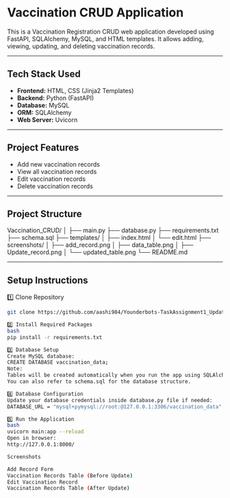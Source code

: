 # Vaccination CRUD Application

This is a Vaccination Registration CRUD web application developed using FastAPI, SQLAlchemy, MySQL, and HTML templates. It allows adding, viewing, updating, and deleting vaccination records.

---

## Tech Stack Used

- **Frontend:** HTML, CSS (Jinja2 Templates)
- **Backend:** Python (FastAPI)
- **Database:** MySQL
- **ORM:** SQLAlchemy
- **Web Server:** Uvicorn

---

## Project Features

- Add new vaccination records
- View all vaccination records
- Edit vaccination records
- Delete vaccination records

---

## Project Structure

Vaccination_CRUD/
│
├── main.py
├── database.py
├── requirements.txt
├── schema.sql
├── templates/
│ ├── index.html
│ └── edit.html
├── screenshots/
│ ├── add_record.png
│ ├── data_table.png
│ ├── Update_record.png
│ └── updated_table.png
└── README.md

---

## Setup Instructions

1️⃣ Clone Repository
```bash
git clone https://github.com/aashi984/Younderbots-TaskAssignment1_Updated.git

2️⃣ Install Required Packages
bash
pip install -r requirements.txt

3️⃣ Database Setup
Create MySQL database:
CREATE DATABASE vaccination_data;
Note:
Tables will be created automatically when you run the app using SQLAlchemy models.
You can also refer to schema.sql for the database structure.

4️⃣ Database Configuration
Update your database credentials inside database.py file if needed:
DATABASE_URL = "mysql+pymysql://root:@127.0.0.1:3306/vaccination_data"

5️⃣ Run the Application
bash
uvicorn main:app --reload
Open in browser:
http://127.0.0.1:8000/

Screenshots

Add Record Form
Vaccination Records Table (Before Update)
Edit Vaccination Record
Vaccination Records Table (After Update)

